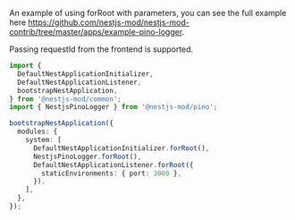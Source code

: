 An example of using forRoot with parameters, you can see the full example here https://github.com/nestjs-mod/nestjs-mod-contrib/tree/master/apps/example-pino-logger.

Passing requestId from the frontend is supported.

```typescript
import {
  DefaultNestApplicationInitializer,
  DefaultNestApplicationListener,
  bootstrapNestApplication,
} from '@nestjs-mod/common';
import { NestjsPinoLogger } from '@nestjs-mod/pino';

bootstrapNestApplication({
  modules: {
    system: [
      DefaultNestApplicationInitializer.forRoot(),
      NestjsPinoLogger.forRoot(),
      DefaultNestApplicationListener.forRoot({
        staticEnvironments: { port: 3000 },
      }),
    ],
  },
});
```
